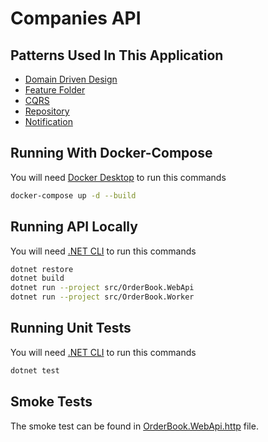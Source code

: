 # Companies API

## Patterns Used In This Application

- [Domain Driven Design](https://balta.io/cursos/modelando-dominios-ricos)
- [Feature Folder](https://github.com/tfsantosbr/dotnet-folder-by-feature-structure)
- [CQRS](https://balta.io/blog/aspnet-core-cqrs-mediator)
- [Repository](https://learning.eximia.co/videos/repositorios/)
- [Notification](https://balta.io/blog/exception-vs-domain-notification)

## Running With Docker-Compose

You will need [Docker Desktop](https://docs.docker.com/desktop/install/windows-install/) to run this commands

```bash
docker-compose up -d --build
```

## Running API Locally

You will need [.NET CLI](https://dotnet.microsoft.com/en-us/download) to run this commands

```bash
dotnet restore
dotnet build
dotnet run --project src/OrderBook.WebApi
dotnet run --project src/OrderBook.Worker
```

## Running Unit Tests

You will need [.NET CLI](https://dotnet.microsoft.com/en-us/download) to run this commands

```bash
dotnet test
```

## Smoke Tests

The smoke test can be found in [OrderBook.WebApi.http](./src/OrderBook.WebApi/OrderBook.WebApi.http) file.
